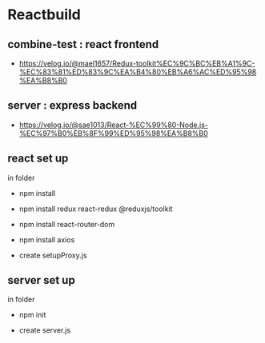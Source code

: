 # Reactbuild
## combine-test : react frontend

- https://velog.io/@mael1657/Redux-toolkit%EC%9C%BC%EB%A1%9C-%EC%83%81%ED%83%9C%EA%B4%80%EB%A6%AC%ED%95%98%EA%B8%B0

## server : express backend

- https://velog.io/@sae1013/React-%EC%99%80-Node.js-%EC%97%B0%EB%8F%99%ED%95%98%EA%B8%B0

## react set up

in folder

- npm install

- npm install redux react-redux @reduxjs/toolkit

- npm install react-router-dom

- npm install axios

- create setupProxy.js

## server set up

in folder

- npm init

- create server.js

